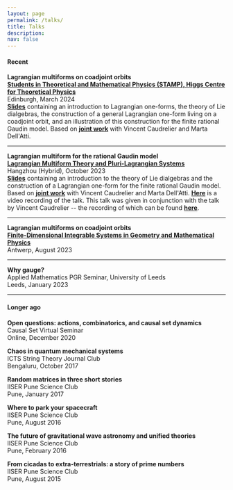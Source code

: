 ```yaml
---
layout: page
permalink: /talks/
title: Talks
description:
nav: false
---
```


<h4> Recent </h4>

<b>Lagrangian multiforms on coadjoint orbits</b>\
**<a href="https://higgs.ph.ed.ac.uk/event/lagrangian-multiforms-on-coadjoint-orbits" target="_self">Students in Theoretical and Mathematical Physics (STAMP), Higgs Centre for Theoretical Physics</a>**\
Edinburgh, March 2024\
<b><a href="/assets/pdf/STAMP_Mar24.pdf" target="_blank">Slides</a></b> containing an introduction to Lagrangian one-forms, the theory of Lie dialgebras, the construction of a general Lagrangian one-form living on a coadjoint orbit, and an illustration of this construction for the finite rational Gaudin model. Based on <b><a href="https://arxiv.org/abs/2307.07339" target="_self">joint work</a></b> with Vincent Caudrelier and Marta Dell'Atti.


<hr>

<b>Lagrangian multiform for the rational Gaudin model</b>\
**<a href="https://www.birs.ca/events/2023/5-day-workshops/23w5043" target="_self">Lagrangian Multiform Theory and Pluri-Lagrangian Systems</a>**\
Hangzhou (Hybrid), October 2023\
<b><a href="/assets/pdf/BIRS_Oct23.pdf" target="_blank">Slides</a></b> containing an introduction to the theory of Lie dialgebras and the construction of a Lagrangian one-form for the finite rational Gaudin model. Based on <b><a href="https://arxiv.org/abs/2307.07339" target="_self">joint work</a></b> with Vincent Caudrelier and Marta Dell'Atti. **<a href="http://www.birs.ca/events/2023/5-day-workshops/23w5043/videos/watch/202310251530-Singh.html" target="_self">Here</a>** is a video recording of the talk. This talk was given in conjunction with the talk by Vincent Caudrelier -- the recording of which can be found **<a href="http://www.birs.ca/events/2023/5-day-workshops/23w5043/videos/watch/202310251345-Caudrelier.html" target="_self">here</a>**.



<hr>

<b>Lagrangian multiforms on coadjoint orbits</b>\
**<a href="https://www.uantwerpen.be/nl/personeel/sonja-hohloch/private-webpage/conference-workshop/fdis2023/" target="_self">Finite-Dimensional Integrable Systems in Geometry and Mathematical Physics</a>**\
Antwerp, August 2023

<hr>

<b>Why gauge?</b>\
Applied Mathematics PGR Seminar, University of Leeds\
Leeds, January 2023

<hr>

<h4> Longer ago </h4>

<b>Open questions: actions, combinatorics, and causal set dynamics</b>\
Causal Set Virtual Seminar\
Online, December 2020

<b>Chaos in quantum mechanical systems</b>\
ICTS String Theory Journal Club\
Bengaluru, October 2017

<b>Random matrices in three short stories</b>\
IISER Pune Science Club\
Pune, January 2017

<b>Where to park your spacecraft</b>\
IISER Pune Science Club\
Pune, August 2016

<b>The future of gravitational wave astronomy and unified theories</b>\
IISER Pune Science Club\
Pune, February 2016

<b>From cicadas to extra-terrestrials: a story of prime numbers</b>\
IISER Pune Science Club\
Pune, August 2015
